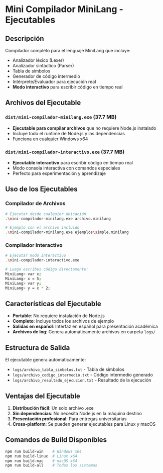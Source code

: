 # Mini Compilador MiniLang - Ejecutables

## Descripción
Compilador completo para el lenguaje MiniLang que incluye:
- Analizador léxico (Lexer)
- Analizador sintáctico (Parser)
- Tabla de símbolos
- Generador de código intermedio
- Intérprete/Evaluador para ejecución real
- **Modo interactivo** para escribir código en tiempo real

## Archivos del Ejecutable

### `dist/mini-compilador-minilang.exe` (37.7 MB)
- **Ejecutable para compilar archivos** que no requiere Node.js instalado
- Incluye todo el runtime de Node.js y las dependencias
- Funciona en cualquier Windows x64

### `dist/mini-compilador-interactivo.exe` (37.7 MB)  
- **Ejecutable interactivo** para escribir código en tiempo real
- Modo consola interactiva con comandos especiales
- Perfecto para experimentación y aprendizaje

## Uso de los Ejecutables

### Compilador de Archivos
```bash
# Ejecutar desde cualquier ubicación
.\mini-compilador-minilang.exe archivo.minilang

# Ejemplo con el archivo incluido
.\mini-compilador-minilang.exe ejemplos\simple.minilang
```

### Compilador Interactivo
```bash
# Ejecutar modo interactivo
.\mini-compilador-interactivo.exe

# Luego escribes código directamente:
MiniLang> var x;
MiniLang> x = 5;
MiniLang> var y;
MiniLang> y = x * 2;
```

## Características del Ejecutable
- **Portable**: No requiere instalación de Node.js
- **Completo**: Incluye todos los archivos de ejemplo
- **Salidas en español**: Interfaz en español para presentación académica
- **Archivos de log**: Genera automáticamente archivos en carpeta `logs/`

## Estructura de Salida
El ejecutable genera automáticamente:
- `logs/archivo_tabla_simbolos.txt` - Tabla de símbolos
- `logs/archivo_codigo_intermedio.txt` - Código intermedio generado
- `logs/archivo_resultado_ejecucion.txt` - Resultado de la ejecución

## Ventajas del Ejecutable
1. **Distribución fácil**: Un solo archivo .exe
2. **Sin dependencias**: No necesita Node.js en la máquina destino
3. **Presentación profesional**: Para entregas universitarias
4. **Cross-platform**: Se pueden generar ejecutables para Linux y macOS

## Comandos de Build Disponibles
```bash
npm run build-win    # Windows x64
npm run build-linux  # Linux x64  
npm run build-mac    # macOS x64
npm run build-all    # Todos los sistemas
```
